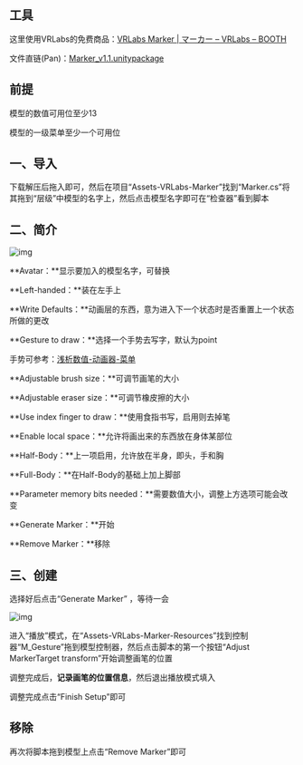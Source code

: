 ## 工具

这里使用VRLabs的免费商品：[VRLabs Marker | マーカー – VRLabs – BOOTH](https://booth.pm/zh-cn/items/2911163)

文件直链(Pan)：[Marker_v1.1.unitypackage](https://pan.vrchat.yexca.xyz/%E9%81%93%E5%85%B7/VRLabs%20Marker%28%E3%83%9E%E3%83%BC%E3%82%AB%E3%83%BC%29/Marker_v1.1.unitypackage)

## 前提

模型的数值可用位至少13

模型的一级菜单至少一个可用位

## 一、导入

下载解压后拖入即可，然后在项目“Assets-VRLabs-Marker”找到“Marker.cs”将其拖到“层级”中模型的名字上，然后点击模型名字即可在“检查器”看到脚本

## 二、简介

![img](https://cdn.jsdelivr.net/gh/yexca/image_hosting@master/20220322/image.227jhy6gwfpc.webp)

**Avatar：**显示要加入的模型名字，可替换

**Left-handed：**装在左手上

**Write Defaults：**动画层的东西，意为进入下一个状态时是否重置上一个状态所做的更改

**Gesture to draw：**选择一个手势去写字，默认为point

手势可参考：[浅析数值-动画器-菜单](/editing/summary.md)

**Adjustable brush size：**可调节画笔的大小

**Adjustable eraser size：**可调节橡皮擦的大小

**Use index finger to draw：**使用食指书写，启用则去掉笔

**Enable local space：**允许将画出来的东西放在身体某部位

**Half-Body：**上一项启用，允许放在半身，即头，手和胸

**Full-Body：**在Half-Body的基础上加上脚部

**Parameter memory bits needed：**需要数值大小，调整上方选项可能会改变

**Generate Marker：**开始

**Remove Marker：**移除

## 三、创建

选择好后点击“Generate Marker” ，等待一会

![img](https://cdn.jsdelivr.net/gh/yexca/image_hosting@master/20220322/image.38b74nyenpy0.webp)

进入“播放”模式，在“Assets-VRLabs-Marker-Resources”找到控制器“M_Gesture”拖到模型控制器，然后点击脚本的第一个按钮“Adjust MarkerTarget transform”开始调整画笔的位置

调整完成后，**记录画笔的位置信息**，然后退出播放模式填入

调整完成点击“Finish Setup”即可

## 移除

再次将脚本拖到模型上点击“Remove Marker”即可